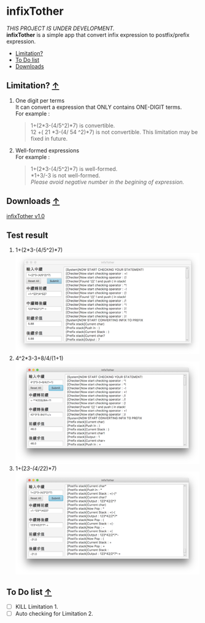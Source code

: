 # infixTother
*THIS PROJECT IS UNDER DEVELOPMENT.*  
**infixTother** is a simple app that convert infix expression to postfix/prefix expression.  
- [Limitation?](https://github.com/RxnNode/infixTother#limitation-)
- [To Do list](https://github.com/RxnNode/infixTother#to-do-list-)
- [Downloads](https://github.com/RxnNode/infixTother#downloads-)

## Limitation? [↑](https://github.com/RxnNode/infixTother#infixtother)
1. One digit per terms  
    It can convert a expression that ONLY contains ONE-DIGIT terms.  
    For example :  
    >1+(2*3-(4/5^2)*7) is convertible.  
    >12 +( 21 *3-(4/ 54 ^2)*7) is not convertible.
    This limitation may be fixed in future.
2. Well-formed expressions  
    For example :  
    >1+(2*3-(4/5^2)*7) is well-formed.   
    >*1+3/-3 is not well-formed.   
    *Please avoid negative number in the begining of expression.*

## Downloads [↑](https://github.com/RxnNode/infixTother#infixtother)
[infixTother v1.0](https://github.com/RxnNode/infixTother/releases)
## Test result
1. 1+(2*3-(4/5^2)*7)
![1+(2*3-(4/5^2)*7)](/images/test01.png)
2. 4^2*3-3+8/4/(1+1)
![4^2*3-3+8/4/(1+1)](/images/test02.png)
3. 1+(2*3-(4/2*2)*7)
![1+(2*3-(4/2*2)*7)](/images/test03.png)

## To Do list [↑](https://github.com/RxnNode/infixTother#infixtother)
- [ ] KILL Limitation 1.  
- [ ] Auto checking for Limitation 2.   
